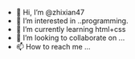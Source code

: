 - 👋 Hi, I’m @zhixian47
- 👀 I’m interested in ..programming.
- 🌱 I’m currently learning html+css
- 💞️ I’m looking to collaborate on ...
- 📫 How to reach me ...

<!---
zhixian47/zhixian47 is a ✨ special ✨ repository because its `README.md` (this file) appears on your GitHub profile.
You can click the Preview link to take a look at your changes.
--->
